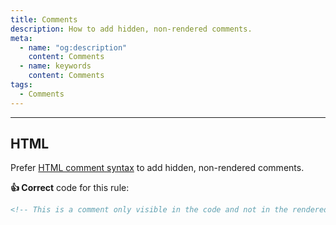 ```yaml
---
title: Comments
description: How to add hidden, non-rendered comments.
meta:
  - name: "og:description"
    content: Comments
  - name: keywords
    content: Comments
tags:
  - Comments
---
```


---

<!-- vale off -->

## HTML

<!-- vale on -->

Prefer [HTML comment syntax](https://www.w3.org/TR/html51/syntax.html#sec-comments "Link to w3-html5-spec about comments") to add hidden,
non-rendered comments.

**:thumbsup: Correct** code for this rule:

```markdown
<!-- This is a comment only visible in the code and not in the rendered output -->
```
